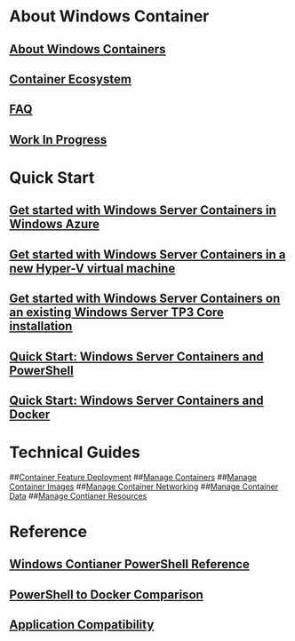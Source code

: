 # About Windows Container
## [About Windows Containers](about/about_overview.md)
## [Container Ecosystem](about/container_ecosystem.md)
## [FAQ](about/faq.md)
## [Work In Progress](about/work_in_progress.md)
# Quick Start
## [Get started with Windows Server Containers in Windows Azure](quick_start/azure_setup.md)
## [Get started with Windows Server Containers in a new Hyper-V virtual machine](quick_start/container_setup.md)
## [Get started with Windows Server Containers on an existing Windows Server TP3 Core installation](quick_start/inplace_setup.md)
## [Quick Start: Windows Server Containers and PowerShell](quick_start/manage_powershell.md)
## [Quick Start: Windows Server Containers and Docker](quick_start/manage_docker.md)
# Technical Guides
##[Container Feature Deployment](user_guide/deployment.md)
##[Manage Containers](user_guide/manage_containers.md)
##[Manage Container Images](user_guide/manage_images.md)
##[Manage Container Networking](user_guide/container_networking.md)
##[Manage Container Data](user_guide/manage_data.md)
##[Manage Contianer Resources](user_guide/manage_resources.md)
# Reference
## [Windows Contianer PowerShell Reference](reference/powershell_overview.md)
## [PowerShell to Docker Comparison](reference/ps_docker_comparison.md)
## [Application Compatibility](reference/app_compat.md)